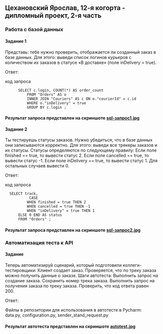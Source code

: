 ## Цехановский Ярослав, 12-я когорта - дипломный проект, 2-я часть
###  Работа с базой данных

####  Задание 1
Представь: тебе нужно проверить, отображается ли созданный заказ в базе данных.
Для этого: выведи список логинов курьеров с количеством их заказов в статусе «В доставке» (поле inDelivery = true). 

Ответ:

код запроса

          SELECT c.login, COUNT(*) AS order_count
              FROM "Orders" AS o
              INNER JOIN "Couriers" AS c ON o."courierId" = c.id
              WHERE o."inDelivery" = true
              GROUP BY c.login ;

####  Результат запроса представлен на скриншоте [sql-запрос1.jpg](https://github.com/Jaroslav1984/11sprint_test/blob/main/sql-%D0%B7%D0%B0%D0%BF%D1%80%D0%BE%D1%811.jpg)



####  Задание 2
Ты тестируешь статусы заказов. Нужно убедиться, что в базе данных они записываются корректно.
Для этого: выведи все трекеры заказов и их статусы. 
Статусы определяются по следующему правилу:
Если поле finished == true, то вывести статус 2.
Если поле canсelled == true, то вывести статус -1.
Если поле inDelivery == true, то вывести статус 1.
Для остальных случаев вывести 0.


Ответ:

код запроса

      SELECT track,
               CASE
              WHEN finished = true THEN 2
              WHEN cancelled = true THEN -1
              WHEN "inDelivery" = true THEN 1
          ELSE 0 END AS status
          FROM "Orders" ;

####  Результат запроса представлен на скриншоте [sql-запрос2.jpg](https://github.com/Jaroslav1984/11sprint_test/blob/main/sql-%D0%B7%D0%B0%D0%BF%D1%80%D0%BE%D1%812.jpg)



###  Автоматизация теста к API

####  Задание


Теперь автоматизируй сценарий, который подготовили коллеги-тестировщики:
Клиент создает заказ.
Проверяется, что по треку заказа можно получить данные о заказе.
Шаги автотеста:
Выполнить запрос на создание заказа.
Сохранить номер трека заказа.
Выполнить запрос на получения заказа по треку заказа.
Проверить, что код ответа равен 200.



Ответ:

Файлы в репозитории для использования в автотесте в Pycharm: data.py, configuration.py, sender_stand_request.py


####  Результат автотеста представлен на скриншоте [autotest.jpg](https://github.com/Jaroslav1984/11sprint_test/blob/main/autotest.jpg)

